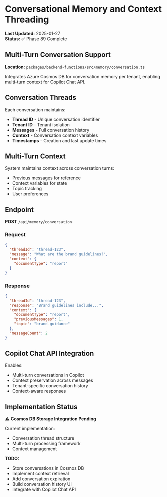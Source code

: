 # Conversational Memory and Context Threading

**Last Updated:** 2025-01-27  
**Status:** ✅ Phase 89 Complete

## Multi-Turn Conversation Support

**Location:** `packages/backend-functions/src/memory/conversation.ts`

Integrates Azure Cosmos DB for conversation memory per tenant, enabling multi-turn context for Copilot Chat API.

## Conversation Threads

Each conversation maintains:

- **Thread ID** - Unique conversation identifier
- **Tenant ID** - Tenant isolation
- **Messages** - Full conversation history
- **Context** - Conversation context variables
- **Timestamps** - Creation and last update times

## Multi-Turn Context

System maintains context across conversation turns:

- Previous messages for reference
- Context variables for state
- Topic tracking
- User preferences

## Endpoint

**POST** `/api/memory/conversation`

### Request

```json
{
  "threadId": "thread-123",
  "message": "What are the brand guidelines?",
  "context": {
    "documentType": "report"
  }
}
```

### Response

```json
{
  "threadId": "thread-123",
  "response": "Brand guidelines include...",
  "context": {
    "documentType": "report",
    "previousMessages": 1,
    "topic": "brand-guidance"
  },
  "messageCount": 2
}
```

## Copilot Chat API Integration

Enables:

- Multi-turn conversations in Copilot
- Context preservation across messages
- Tenant-specific conversation history
- Context-aware responses

## Implementation Status

⚠️ **Cosmos DB Storage Integration Pending**

Current implementation:

- Conversation thread structure
- Multi-turn processing framework
- Context management

**TODO:**

- Store conversations in Cosmos DB
- Implement context retrieval
- Add conversation expiration
- Build conversation history UI
- Integrate with Copilot Chat API
